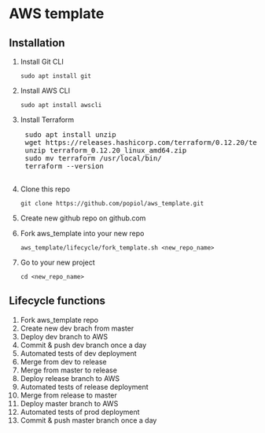 # AWS template

## Installation

1. Install Git CLI
    
    `sudo apt install git`
    
1. Install AWS CLI
  
    `sudo apt install awscli`
  
1. Install Terraform
  
    <pre>
    sudo apt install unzip
    wget https://releases.hashicorp.com/terraform/0.12.20/terraform_0.12.20_linux_amd64.zip
    unzip terraform_0.12.20_linux_amd64.zip
    sudo mv terraform /usr/local/bin/
    terraform --version
    </pre>

1. Clone this repo
  
    `git clone https://github.com/popiol/aws_template.git`
  
1. Create new github repo on github.com
  
1. Fork aws_template into your new repo
  
    `aws_template/lifecycle/fork_template.sh <new_repo_name>`
  
1. Go to your new project 
  
    `cd <new_repo_name>`
  
## Lifecycle functions

1. Fork aws_template repo
1. Create new dev brach from master
1. Deploy dev branch to AWS
1. Commit & push dev branch once a day
1. Automated tests of dev deployment
1. Merge from dev to release
1. Merge from master to release
1. Deploy release branch to AWS
1. Automated tests of release deployment
1. Merge from release to master
1. Deploy master branch to AWS
1. Automated tests of prod deployment
1. Commit & push master branch once a day
